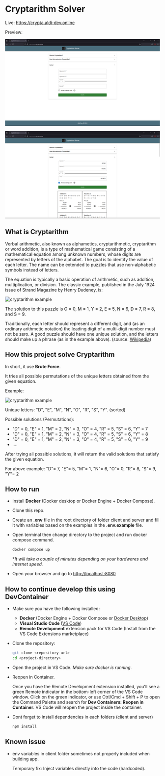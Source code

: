 # Cryptarithm Solver

Live: <https://crypta.aldi-dev.online>

Preview:

![preview before](preview-before.png)

![preview after](preview-after.png)

## What is Cryptarithm

Verbal arithmetic, also known as alphametics, cryptarithmetic, cryptarithm or word addition, is a type of mathematical game consisting of a mathematical equation among unknown numbers, whose digits are represented by letters of the alphabet. The goal is to identify the value of each letter. The name can be extended to puzzles that use non-alphabetic symbols instead of letters.

The equation is typically a basic operation of arithmetic, such as addition, multiplication, or division. The classic example, published in the July 1924 issue of Strand Magazine by Henry Dudeney, is:

![cryptarithm example](https://wikimedia.org/api/rest_v1/media/math/render/svg/60eeaf958fa73a6a989f00725cf7d4c3f516e929)

The solution to this puzzle is O = 0, M = 1, Y = 2, E = 5, N = 6, D = 7, R = 8, and S = 9.

Traditionally, each letter should represent a different digit, and (as an ordinary arithmetic notation) the leading digit of a multi-digit number must not be zero. A good puzzle should have one unique solution, and the letters should make up a phrase (as in the example above). (source: [Wikipedia](https://en.wikipedia.org/wiki/Verbal_arithmetic))

## How this project solve Cryptarithm

In short, it use **Brute Force**.

It tries all possible permutations of the unique letters obtained
from the given equation.

Example:

![cryptarithm example](https://wikimedia.org/api/rest_v1/media/math/render/svg/60eeaf958fa73a6a989f00725cf7d4c3f516e929)

Unique letters: "D", "E", "M", "N", "O", "R", "S", "Y". (sorted)

Possible solutions (Permutations):

- "D" = 0, "E" = 1, "M" = 2, "N" = 3, "O" = 4, "R" = 5, "S" = 6, "Y" = 7
- "D" = 0, "E" = 1, "M" = 2, "N" = 3, "O" = 4, "R" = 5, "S" = 6, "Y" = 8
- "D" = 0, "E" = 1, "M" = 2, "N" = 3, "O" = 4, "R" = 5, "S" = 6, "Y" = 9
- ....

After trying all possible solutions, it will return the valid
solutions that satisfy the given equation.

For above example: "D"= 7, "E"= 5, "M"= 1, "N"= 6, "O"= 0, "R"= 8, "S"= 9, "Y"= 2

## How to run

- Install **Docker** (Docker desktop or Docker Engine + Docker Compose).
- Clone this repo.
- Create an **.env** file in the root directory of folder client and server and fill it with variables based on the examples in the **.env.example** file.
- Open terminal then change directory to the project and run docker compose command.

  ```bash
  docker compose up
  ```

  \*_It will take a couple of minutes depending on your hardwares and internet speed._

- Open your browser and go to <http://localhost:8080>

## How to continue develop this using **DevContainer**

- Make sure you have the following installed:

  - **Docker** (Docker Engine + Docker Compose or [Docker Desktop](https://www.docker.com/products/docker-desktop/))
  - **Visual Studio Code** ([VS Code](https://code.visualstudio.com/download))
  - **Remote Development** extension pack for VS Code (Install from the VS Code Extensions marketplace)

- Clone the repository:

  ```bash
  git clone <repository-url>
  cd <project-directory>
  ```

- Open the project in VS Code. _Make sure docker is running_.
- Reopen in Container.

  Once you have the Remote Development extension installed, you'll see a green Remote indicator in the bottom-left corner of the VS Code window. Click on the green indicator, or use Ctrl/Cmd + Shift + P to open the Command Palette and search for **Dev Containers: Reopen in Container**. VS Code will reopen the project inside the container.

- Dont forget to install dependencies in each folders (client and server)

  ```bash
  npm install
  ```

## Known issue

- env variables in client folder sometimes not properly included when building app.

  Temporary fix: Inject variables directly into the code (hardcoded).
